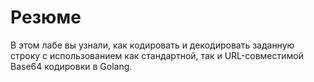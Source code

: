 # Резюме

В этом лабе вы узнали, как кодировать и декодировать заданную строку с использованием как стандартной, так и URL-совместимой Base64 кодировки в Golang.
